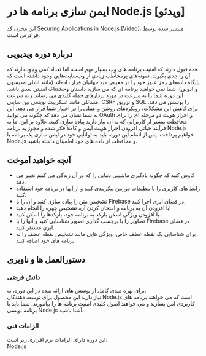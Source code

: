 # ایمن سازی برنامه ها در Node.js [ویدئو]
این مخزن کد [Securing Applications in Node.js [Video]](https://faradars.org/courses/node.js-security-fvjs104)، منتشر شده توسط فرادرس است.
## درباره دوره ویدیویی
همه قبول دارند که امنیت برنامه های وب بسیار مهم است، اما تعداد کمی وجود دارند که آن را جدی بگیرند. نمونه‌های پرمخاطب زیادی از وب‌سایت‌هایی وجود داشته است که پایگاه داده‌های رمز عبور خود را در معرض دید جهانیان قرار داده‌اند (مانند اشلی مدیسون و ادوبی). شما نمی خواهید برنامه ای که می سازید داستان وحشتناک امنیتی بعدی باشد. این دوره شما را به سرعت در مورد بردارهای حمله کلیدی می رساند و به سرعت مسائلی مانند اسکریپت نویسی بین سایتی، CSRF و تزریق SQL را پوشش می دهد. برای کاهش این مشکلات، رویکردهای روشن و عملی را در اختیار شما قرار می دهد. این به شما نشان می دهد که چگونه می توانید OAuth و احراز هویت دو مرحله ای را برای محافظت بیشتر از کاربرانی که به آن نیاز دارند پیاده سازی کنید. علاوه بر این، ما به فرآیند حیاتی افزودن احراز هویت ایمن و کاملاً فکر شده و مجوز به برنامه Node.js خواهیم پرداخت. پس از اتمام این دوره، باید به توانایی خود در ایمن سازی یک برنامه با Node.js و محافظت از داده های خود اطمینان داشته باشید.

<H2>آنچه خواهید آموخت</H2>
<DIV class=book-info-will-learn-text>
<UL>
<LI>کاوش کنید که چگونه یادگیری ماشینی دنیایی را که در آن زندگی می کنیم تغییر می دهد.
<LI> رابط های کاربری را با تنظیمات دوربین پیکربندی کنید و از آنها در برنامه خود استفاده کنید.
<LI>تشخیص متن را پیاده سازی کنید و آن را با Firebase در فضای ابری اجرا کنید.
<LI>با افزودن آن به برنامه و امتحان کردن آن، تشخیص چهره را انجام دهید!
<LI>با افزودن ویژگی اسکن بارکد به برنامه خود، بارکدها را اسکن کنید.
<LI>تصاویر را با برچسب گذاری تصویر شناسایی کنید و آنها را با Firebase در فضای ابری مستقر کنید.
<LI>برای شناسایی یک نقطه عطف خاص، ویژگی هایی مانند تشخیص نقطه عطف را به برنامه های خود اضافه کنید. </LI></UL></DIV>

## دستورالعمل ها و ناوبری
### دانش فرضی
برای بهره مندی کامل از پوشش های ارائه شده در این دوره، به:<br/> نیاز دارید
این محصول برای توسعه دهندگان Node.js است که می خواهند برنامه های کاربردی امن بسازند و می خواهند اصول کلیدی امنیت برنامه ها را بیاموزند. شما باید با برنامه نویسی Node.js آشنا باشید.
### الزامات فنی
این دوره دارای الزامات نرم افزاری زیر است:<br/>
Node.js


